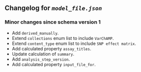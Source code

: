 ## Changelog for *`model_file.json`*

### Minor changes since schema version 1

* Add `derived_manually`.
* Extend `collections` enum list to include `VarChAMP`.
* Extend `content_type` enum list to include `SNP effect matrix`.
* Add calculated property `assay_titles`.
* Update calculation of `summary`.
* Add `analysis_step_version`.
* Add calculated property `input_file_for`.
